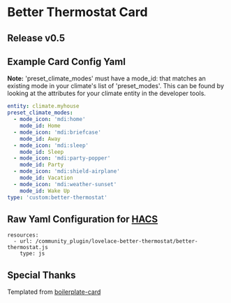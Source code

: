 # Better Thermostat Card

## Release v0.5

## Example Card Config Yaml

**Note:** 'preset_climate_modes' must have a mode_id: that matches an existing mode in your climate's list of 'preset_modes'.
This can be found by looking at the attributes for your climate entity in the developer tools.

``` yaml
entity: climate.myhouse
preset_climate_modes:
  - mode_icon: 'mdi:home'
    mode_id: Home
  - mode_icon: 'mdi:briefcase'
    mode_id: Away
  - mode_icon: 'mdi:sleep'
    mode_id: Sleep
  - mode_icon: 'mdi:party-popper'
    mode_id: Party
  - mode_icon: 'mdi:shield-airplane'
    mode_id: Vacation
  - mode_icon: 'mdi:weather-sunset'
    mode_id: Wake Up
type: 'custom:better-thermostat'
```

## Raw Yaml Configuration for [HACS](https://hacs.netlify.com/)

```
resources:
  - url: /community_plugin/lovelace-better-thermostat/better-thermostat.js
    type: js
```

## Special Thanks

Templated from [boilerplate-card](https://github.com/custom-cards/boilerplate-card)
